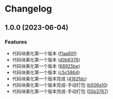 # Changelog

## 1.0.0 (2023-06-04)


### Features

* 代码块美化第一个版本 ([f1aa60f](https://github.com/terwer/siyuan-plugin-code-block/commit/f1aa60f415d39b21b4cc33db10b6798c84f80417))
* 代码块美化第一个版本 ([d0b6376](https://github.com/terwer/siyuan-plugin-code-block/commit/d0b63766fa6f8ec1d682e3756342ef42aaadc0d7))
* 代码块美化第一个版本 ([68925be](https://github.com/terwer/siyuan-plugin-code-block/commit/68925bec50d5ebcec57bb98e16d5d3d82a5e5204))
* 代码块美化第一个版本 ([c5c5864](https://github.com/terwer/siyuan-plugin-code-block/commit/c5c58647d923a3a9f6122741284de1aa412415d1))
* 代码块美化第一个版本完成 ([4182fdc](https://github.com/terwer/siyuan-plugin-code-block/commit/4182fdc14825b73d1944bc6039490c91fd5be4b8))
* 代码块美化第一个版本完成-手动打包 ([b506a10](https://github.com/terwer/siyuan-plugin-code-block/commit/b506a102ab938277911c245d7e74bb2732b2da6a))
* 代码块美化第一个版本完成-手动打包 ([55b3767](https://github.com/terwer/siyuan-plugin-code-block/commit/55b3767f7fb2390781353fb02fa7839da15fa35e))
